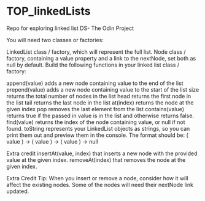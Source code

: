 # TOP_linkedLists
Repo for exploring linked list DS- The Odin Project


You will need two classes or factories:

LinkedList class / factory, which will represent the full list.
Node class / factory, containing a value property and a link to the nextNode, set both as null by default.
Build the following functions in your linked list class / factory:

append(value) adds a new node containing value to the end of the list
prepend(value) adds a new node containing value to the start of the list
size returns the total number of nodes in the list
head returns the first node in the list
tail returns the last node in the list
at(index) returns the node at the given index
pop removes the last element from the list
contains(value) returns true if the passed in value is in the list and otherwise returns false.
find(value) returns the index of the node containing value, or null if not found.
toString represents your LinkedList objects as strings, so you can print them out and preview them in the console. The format should be: ( value ) -> ( value ) -> ( value ) -> null

Extra credit
insertAt(value, index) that inserts a new node with the provided value at the given index.
removeAt(index) that removes the node at the given index.

Extra Credit Tip: When you insert or remove a node, consider how it will affect the existing nodes. Some of the nodes will need their nextNode link updated.



